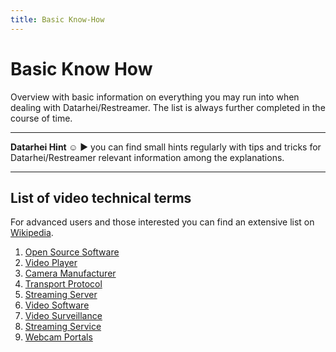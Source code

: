 ```yaml
---
title: Basic Know-How
---
```

# Basic Know How

Overview with basic information on everything you may run into when dealing with Datarhei/Restreamer. The list is always further completed in the course of time.  

---  
**Datarhei Hint ☺** ► you can find small hints regularly with tips and tricks for Datarhei/Restreamer relevant information among the explanations.  

---
## List of video technical terms  
For advanced users and those interested you can find an extensive list on <a href="list of video technical terms of Wikipedia" target="_blank">Wikipedia</a>.  

1. [Open Source Software](../wiki/oss.html) 
2. [Video Player](../wiki/video-player.html)  
3. [Camera Manufacturer](../wiki/camera-manufacturer.html)  
4. [Transport Protocol](../wiki/transport-protocol.html)  
5. [Streaming Server](../wiki/streaming-server.html)  
6. [Video Software](../wiki/video-software.html)  
7. [Video Surveillance](../wiki/video-surveillance.html)  
8. [Streaming Service](../wiki/streaming-service.html)
9. [Webcam Portals](../wiki/webcam-portals.html)  
